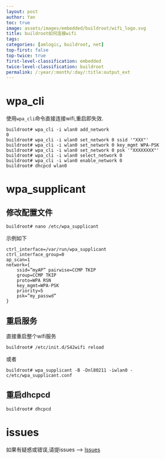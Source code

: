 ```yaml
---
layout: post
author: Yan 
toc: true
image: assets/images/embedded/buildroot/wifi_logo.svg
title: buildroot如何连接wifi
tags:
categories: [amlogic, buildroot, net]
top-first: false
top-twice: true
first-level-classification: embedded
twice-level-classification: buildroot
permalink: /:year/:month/:day/:title:output_ext
---
```


# wpa_cli

使用`wpa_cli`命令直接连接wifi,重启即失效.

```shell
buildroot# wpa_cli -i wlan0 add_network
0
buildroot# wpa_cli -i wlan0 set_network 0 ssid '"XXX"'
buildroot# wpa_cli -i wlan0 set_network 0 key_mgmt WPA-PSK
buildroot# wpa_cli -i wlan0 set_network 0 psk '"XXXXXXXX"'
buildroot# wpa_cli -i wlan0 select_network 0
buildroot# wpa_cli -i wlan0 enable_network 0
buildroot# dhcpcd wlan0
```

# wpa_supplicant

## 修改配置文件

```shell
buildroot# nano /etc/wpa_supplicant
```

示例如下

```shell
ctrl_interface=/var/run/wpa_supplicant
ctrl_interface_group=0
ap_scan=1
network={
    ssid=”myAP” pairwise=CCMP TKIP
    group=CCMP TKIP
    proto=WPA RSN
    key_mgmt=WPA-PSK
    priority=5
    psk=”my_passwd”
}
```

## 重启服务

直接重启整个wifi服务

```shell
buildroot# /etc/init.d/S42wifi reload
```

或者

```shell
buildroot# wpa_supplicant -B -Dnl80211 -iwlan0 -c/etc/wpa_supplicant.conf
```

## 重启dhcpcd

```shell
buildroot# dhcpcd
```

# issues

如果有疑惑或错误,请提issues --> [Issues](https://github.com/yan-wyb/issues/issues)
